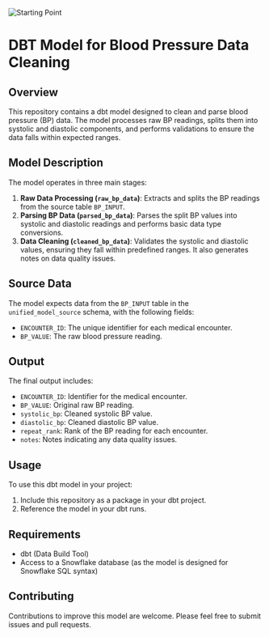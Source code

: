 ![Starting Point](https://github.com/pikki/unifiedmodel/assets/5861934/d4035df8-5336-4f56-a6bf-a2e7b51f7e5a)

# DBT Model for Blood Pressure Data Cleaning

## Overview
This repository contains a dbt model designed to clean and parse blood pressure (BP) data. The model processes raw BP readings, splits them into systolic and diastolic components, and performs validations to ensure the data falls within expected ranges.

## Model Description
The model operates in three main stages:
1. **Raw Data Processing (`raw_bp_data`)**: Extracts and splits the BP readings from the source table `BP_INPUT`.
2. **Parsing BP Data (`parsed_bp_data`)**: Parses the split BP values into systolic and diastolic readings and performs basic data type conversions.
3. **Data Cleaning (`cleaned_bp_data`)**: Validates the systolic and diastolic values, ensuring they fall within predefined ranges. It also generates notes on data quality issues.

## Source Data
The model expects data from the `BP_INPUT` table in the `unified_model_source` schema, with the following fields:
- `ENCOUNTER_ID`: The unique identifier for each medical encounter.
- `BP_VALUE`: The raw blood pressure reading.

## Output
The final output includes:
- `ENCOUNTER_ID`: Identifier for the medical encounter.
- `BP_VALUE`: Original raw BP reading.
- `systolic_bp`: Cleaned systolic BP value.
- `diastolic_bp`: Cleaned diastolic BP value.
- `repeat_rank`: Rank of the BP reading for each encounter.
- `notes`: Notes indicating any data quality issues.

## Usage
To use this dbt model in your project:
1. Include this repository as a package in your dbt project.
2. Reference the model in your dbt runs.

## Requirements
- dbt (Data Build Tool)
- Access to a Snowflake database (as the model is designed for Snowflake SQL syntax)

## Contributing
Contributions to improve this model are welcome. Please feel free to submit issues and pull requests.

